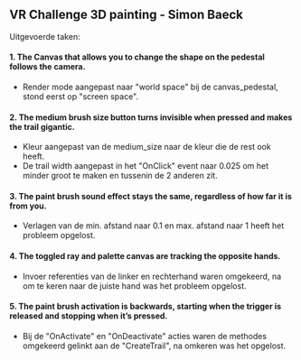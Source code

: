 ## VR Challenge 3D painting - Simon Baeck

Uitgevoerde taken:
#### 1. The Canvas that allows you to change the shape on the pedestal follows the camera.
- Render mode aangepast naar "world space" bij de canvas_pedestal, stond eerst op "screen space".
#### 2. The medium brush size button turns invisible when pressed and makes the trail gigantic.
- Kleur aangepast van de medium_size naar de kleur die de rest ook heeft.
- De trail width aangepast in het "OnClick" event naar 0.025 om het minder groot te maken en tussenin de 2 anderen zit.
#### 3. The paint brush sound effect stays the same, regardless of how far it is from you.
- Verlagen van de min. afstand naar 0.1 en max. afstand naar 1 heeft het probleem opgelost.
#### 4. The toggled ray and palette canvas are tracking the opposite hands.
- Invoer referenties van de linker en rechterhand waren omgekeerd, na om te keren naar de juiste hand was het probleem opgelost. 
#### 5. The paint brush activation is backwards, starting when the trigger is released and stopping when it’s pressed.
- Bij de "OnActivate" en "OnDeactivate" acties waren de methodes omgekeerd gelinkt aan de "CreateTrail", na omkeren was het opgelost.
